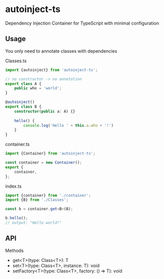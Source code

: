 # autoinject-ts

Dependency Injection Container for TypeScript with minimal configuration

## Usage

You only need to annotate classes with dependencies

Classes.ts
```typescript
import {autoinject} from 'autoinject-ts';

// no constructor -> no annotation
export class A {
    public who = 'world';
}

@autoinject()
export class B {
    constructor(public a: A) {}
    
    hello() {
        console.log('Hello ' + this.a.who + '!')
    }
}
```


container.ts
```typescript
import {Container} from 'autoinject-ts';

const container = new Container();
export {
    container,
};
```


index.ts
```typescript
import {container} from './container';
import {B} from './Classes';

const b = container.get<B>(B);

b.hello();
// output: "Hello world!"
```

## API

Methods
* get\<T>(type: Class\<T>): T
* set\<T>(type: Class\<T>, instance: T): void
* setFactory\<T>(type: Class\<T>, factory: () => T): void
